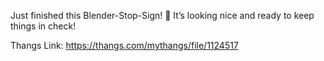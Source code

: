 Just finished this Blender-Stop-Sign! 🛑 It’s looking nice and ready to keep things in check!

Thangs Link: https://thangs.com/mythangs/file/1124517
